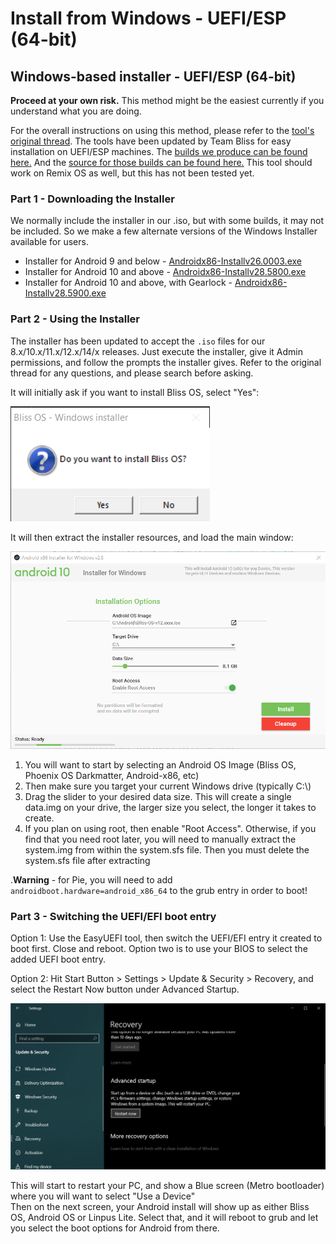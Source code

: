 # Install from Windows - UEFI/ESP \(64-bit\)

## Windows-based installer - UEFI/ESP \(64-bit\)

**Proceed at your own risk.** This method might be the easiest currently if you understand what you are doing.

For the overall instructions on using this method, please refer to the [tool's original thread](https://forum.xda-developers.com/android/software/winapp-android-x86-installer-uefi-t3222483). The tools have been updated by Team Bliss for easy installation on UEFI/ESP machines. The [builds we produce can be found here.](https://github.com/BlissRoms-x86/Androidx86-Installer-for-Windows/tree/q10-2.8/bin) And the [source for those builds can be found here.](https://github.com/BlissRoms-x86/Androidx86-Installer-for-Windows) This tool should work on Remix OS as well, but this has not been tested yet.

### Part 1 - Downloading the Installer

We normally include the installer in our .iso, but with some builds, it may not be included. So we make a few alternate versions of the Windows Installer available for users.

* Installer for Android 9 and below -  [Androidx86-Installv26.0003.exe](https://github.com/BlissRoms-x86/Androidx86-Installer-for-Windows/blob/q10-2.8/bin/Androidx86-Installv26.0003.exe)
* Installer for Android 10 and above -  [Androidx86-Installv28.5800.exe](https://github.com/BlissRoms-x86/Androidx86-Installer-for-Windows/blob/q10-2.8/bin/Androidx86-Installv28.5800.exe)
* Installer for Android 10 and above, with Gearlock -  [Androidx86-Installv28.5900.exe](https://github.com/BlissRoms-x86/Androidx86-Installer-for-Windows/blob/q10-2.8/bin/Androidx86-Installv28.5900.exe)

### Part 2 - Using the Installer

The installer has been updated to accept the `.iso` files for our 8.x/10.x/11.x/12.x/14/x releases. Just execute the installer, give it Admin permissions, and follow the prompts the installer gives. Refer to the original thread for any questions, and please search before asking.

It will initially ask if you want to install Bliss OS, select "Yes":

![Using the installer](../.gitbook/assets/using-the-installer.png)

It will then extract the installer resources, and load the main window:

![Installation window](../.gitbook/assets/installation-window.png)

1. You will want to start by selecting an Android OS Image \(Bliss OS, Phoenix OS Darkmatter, Android-x86, etc\)
2. Then make sure you target your current Windows drive \(typically C:\\)
3. Drag the slider to your desired data size. This will create a single data.img on your drive, the larger size you select, the longer it takes to create. 
4. If you plan on using root, then enable "Root Access". Otherwise, if you find that you need root later, you will need to manually extract the system.img from within the system.sfs file. Then you must delete the system.sfs file after extracting

.**Warning** - for Pie, you will need to add `androidboot.hardware=android_x86_64` to the grub entry in order to boot!

### Part 3 - Switching the UEFI/EFI boot entry

Option 1: Use the EasyUEFI tool, then switch the UEFI/EFI entry it created to boot first. Close and reboot. Option two is to use your BIOS to select the added UEFI boot entry.

Option 2: Hit Start Button &gt; Settings &gt; Update & Security &gt; Recovery, and select the Restart Now button under Advanced Startup.

![Advanced startup](../.gitbook/assets/advanced-startup.png)

This will start to restart your PC, and show a Blue screen \(Metro bootloader\) where you will want to select "Use a Device"  
Then on the next screen, your Android install will show up as either Bliss OS, Android OS or Linpus Lite. Select that, and it will reboot to grub and let you select the boot options for Android from there.

